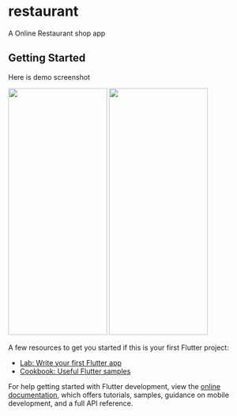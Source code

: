 # restaurant

A Online Restaurant shop app

## Getting Started

Here is demo screenshot    

<img src="https://drive.google.com/uc?export=view&id=1K-5WN8R5SthD3Kye87d50hgpYocgPZ2L" width="200" height="500">
<img src="https://drive.google.com/uc?export=view&id=1K-1JzA7KGGLMYXJ-69TOcZKKHDXGyLx208O" width="200" height="500">

A few resources to get you started if this is your first Flutter project:

- [Lab: Write your first Flutter app](https://docs.flutter.dev/get-started/codelab)
- [Cookbook: Useful Flutter samples](https://docs.flutter.dev/cookbook)

For help getting started with Flutter development, view the
[online documentation](https://docs.flutter.dev/), which offers tutorials,
samples, guidance on mobile development, and a full API reference.
